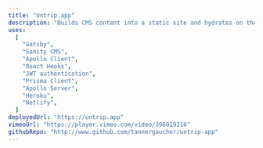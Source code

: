 ```yaml
---
title: "Untrip.app"
description: "Builds CMS content into a static site and hydrates on the DOM into a full stack GraphQL web app."
uses:
  [
    "Gatsby",
    "Sanity CMS",
    "Apollo Client",
    "React Hooks",
    "JWT authentication",
    "Prisma Client",
    "Apollo Server",
    "Heroku",
    "Netlify",
  ]
deployedUrl: "https://untrip.app"
vimeoUrl: "https://player.vimeo.com/video/396019216"
githubRepo: "http://www.github.com/tannergaucher/untrip-app"
---
```

